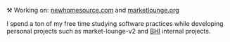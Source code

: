 ⚒️ Working on: [newhomesource.com](https://www.newhomesource.com/communities/tx/austin-area/austin) and [marketlounge.org](https://marketlounge.org/company/GOOG)

I spend a ton of my free time studying software practices while developing personal projects such as market-lounge-v2 and [BHI](https://www.builderhomesite.com/) internal projects.
